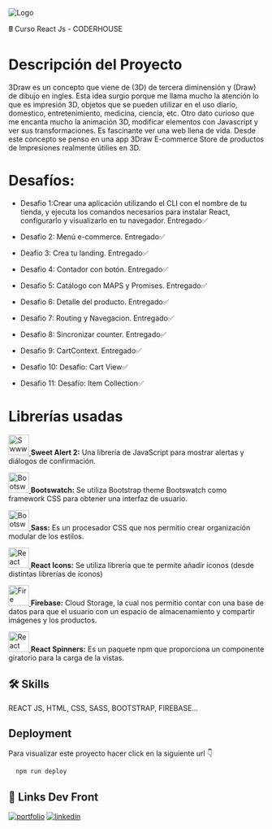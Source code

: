 

![Logo](https://piensaentuweb.cl/wp-content/uploads/2022/10/logo.png)

&#128425; Curso React Js - CODERHOUSE

# Descripción del Proyecto
3Draw es un concepto que viene de (3D) de tercera diminensión y (Draw) de dibujo en ingles. Esta idea surgio porque me llama mucho la atención lo que es impresión 3D, objetos que se pueden utilizar en el uso diario, domestico, entretenimiento, medicina, ciencia, etc. Otro dato curioso que me encanta mucho la animación 3D, modificar elementos con Javascript y ver sus transformaciones. Es fascinante ver una web llena de vida. Desde este concepto se penso en una app 3Draw E-commerce Store de productos de Impresiones realmente útilies en 3D. 

# Desafíos:
- Desafio 1:Crear una aplicación utilizando el CLI con el nombre de tu tienda, y ejecuta los comandos necesarios para instalar React, configurarlo y visualizarlo en tu navegador. Entregado✅

- Desafio 2: Menú e-commerce. Entregado✅

- Deafio 3: Crea tu landing. Entregado✅

- Desafio 4: Contador con botón. Entregado✅

- Desafio 5: Catálogo con MAPS y Promises. Entregado✅

- Desafio 6: Detalle del producto. Entregado✅

- Desafio 7: Routing y Navegacion. Entregado✅

- Desafio 8: Sincronizar counter. Entregado✅

- Desafio 9: CartContext. Entregado✅

- Desafio 10: Desafío: Cart View✅

- Desafio 11: Desafío: Item Collection✅

# Librerías usadas
<a href="https://sweetalert2.github.io/" target="_blank" rel="noreferrer"> <img src="https://avatars.githubusercontent.com/u/35137722?s=200&v=4" alt="Swwwtalert2" width="40" height="40"/> </a><strong>Sweet Alert 2:</strong> Una librería de JavaScript para mostrar alertas y diálogos de confirmación.

<a href="https://bootswatch.com/quartz/" target="_blank" rel="noreferrer"> <img src="https://camo.githubusercontent.com/51da0973891f15de1404fe9e17951136a420dafec4f9bbfa883e6283623c9317/68747470733a2f2f626f6f747377617463682e636f6d2f5f6173736574732f696d672f6c6f676f2d6461726b2e737667" alt="Bootswatch" width="40" height="40"/> </a><strong>Bootswatch:</strong> Se utiliza Bootstrap theme Bootswatch como framework CSS para obtener una interfaz de usuario.

<a href="https://sass-lang.com/install" target="_blank" rel="noreferrer"> <img src="https://e7.pngegg.com/pngimages/72/936/png-clipart-sass-cascading-style-sheets-preprocessor-less-postcss-meng-miscellaneous-text-thumbnail.png" alt="Bootswatch" width="40" height="40"/> </a><strong>Sass:</strong> Es un procesador CSS que nos permitio crear organización modular de los estilos.

<a href="https://react-icons.github.io/react-icons/" target="_blank" rel="noreferrer"> <img src="https://camo.githubusercontent.com/48d099290b4cb2d7937bcd96e8497cf1845b54a810a6432c70cf944b60b40c77/68747470733a2f2f7261776769742e636f6d2f676f72616e67616a69632f72656163742d69636f6e732f6d61737465722f72656163742d69636f6e732e737667" alt="React icons" width="40" height="40"/> </a><strong>React Icons:</strong> Se utiliza librería que te permite añadir íconos (desde distintas librerías de íconos)

<a href="https://react-icons.github.io/react-icons/" target="_blank" rel="noreferrer"> <img src="https://cdn4.iconfinder.com/data/icons/google-i-o-2016/512/google_firebase-2-512.png" alt="Fire base" width="40" height="40"/> </a><strong>Firebase:</strong> Cloud Storage, la cual nos permitio contar con una base de datos para que el usuario con un espacio de almacenamiento y compartir imágenes y los productos.

<a href="https://mhnpd.github.io/react-loader-spinner/" target="_blank" rel="noreferrer"> <img src="https://mhnpd.github.io/react-loader-spinner/img/logo.svg" alt="React spinners" width="40" height="40"/> </a><strong>React Spinners:</strong> Es un paquete npm que proporciona un componente giratorio para la carga de la vistas.

## 🛠 Skills
REACT JS, HTML, CSS, SASS, BOOTSTRAP, FIREBASE...

## Deployment

Para visualizar este proyecto hacer click en la siguiente url 👇

```bash
  npm run deploy
```



## 🔗 Links Dev Front
[![portfolio](https://img.shields.io/badge/my_portfolio-801ae6?style=for-the-badge&logo=ko-fi&logoColor=white)](https://piensaentuweb.cl/)
[![linkedin](https://img.shields.io/badge/linkedin-0A66C2?style=for-the-badge&logo=linkedin&logoColor=white)](https://www.linkedin.com/in/gustavo-arancibia-53127a97/)


